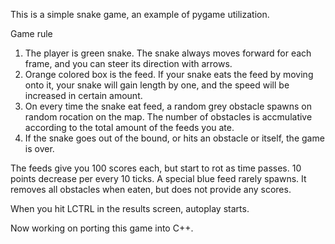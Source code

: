 This is a simple snake game, an example of pygame utilization.

Game rule
1. The player is green snake. The snake always moves forward for each frame, and you can steer its direction with arrows.
2. Orange colored box is the feed. If your snake eats the feed by moving onto it, your snake will gain length by one, and the speed will be increased in certain amount.
3. On every time the snake eat feed, a random grey obstacle spawns on random rocation on the map. The number of obstacles is accmulative according to the total amount of the feeds you ate.
4. If the snake goes out of the bound, or hits an obstacle or itself, the game is over.

The feeds give you 100 scores each, but start to rot as time passes. 10 points decrease per every 10 ticks. 
A special blue feed rarely spawns. It removes all obstacles when eaten, but does not provide any scores.

When you hit LCTRL in the results screen, autoplay starts.

Now working on porting this game into C++.
